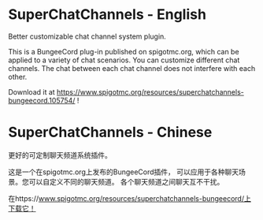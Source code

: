 # SuperChatChannels - English
Better customizable chat channel system plugin.

This is a BungeeCord plug-in published on spigotmc.org, 
which can be applied to a variety of chat scenarios. You can customize different chat channels. 
The chat between each chat channel does not interfere with each other.

Download it at https://www.spigotmc.org/resources/superchatchannels-bungeecord.105754/ !


# SuperChatChannels - Chinese
更好的可定制聊天频道系统插件。

这是一个在spigotmc.org上发布的BungeeCord插件，
可以应用于各种聊天场景。您可以自定义不同的聊天频道。
各个聊天频道之间聊天互不干扰。

在https://www.spigotmc.org/resources/superchatchannels-bungeecord/上下载它！
